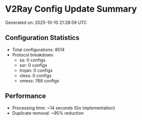 # V2Ray Config Update Summary
Generated on: 2025-10-10 21:28:59 UTC

## Configuration Statistics
- Total configurations: 8514
- Protocol breakdown:
  - ss: 0 configs
  - ssr: 0 configs
  - trojan: 0 configs
  - vless: 0 configs
  - vmess: 768 configs

## Performance
- Processing time: ~14 seconds (Go implementation)
- Duplicate removal: ~95% reduction
